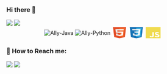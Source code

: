 ### Hi there 👋
<div>
  <img width="53%" src="https://github-readme-stats.vercel.app/api?username=sammsouzaa&show_icons=true&theme=github_dark&hide_border=true"/> 
  <img width="44%" src="https://github-readme-stats.vercel.app/api/top-langs/?username=sammsouzaa&layout=compact&theme=github_dark&hide_border=true"/>
  <br>
</div>

<div align="center" style="display: inline_block">
  <img align="center" alt="Ally-Java" height="40" width="50" src="https://cdn.jsdelivr.net/gh/devicons/devicon/icons/java/java-original.svg" />
  <img align="center" alt="Ally-Python" height="40" width="50" src="https://cdn.jsdelivr.net/gh/devicons/devicon/icons/python/python-original-wordmark.svg" /> 
  <img align="center" alt="Ally-HTML" height="30" width="40" src="https://raw.githubusercontent.com/devicons/devicon/master/icons/html5/html5-original.svg">
  <img align="center" alt="Ally-CSS" height="30" width="40" src="https://raw.githubusercontent.com/devicons/devicon/master/icons/css3/css3-original.svg">
  <img align="center" alt="Ally-Js" height="30" width="40" src="https://raw.githubusercontent.com/devicons/devicon/master/icons/javascript/javascript-plain.svg">
</div>

### 📱 How to Reach me:
<div>
  <a href="https://twitter.com/Rany_Viih" target="_blank"><img src="https://img.shields.io/badge/Twitter-20232A?style=for-the-badge&logo=twitter&logoColor=white" target="_blank"></a>
  <a href="https://www.instagram.com/rany_viihh/" target="_blank"><img src="https://img.shields.io/badge/-Instagram-20232A?style=for-the-badge&logo=instagram&logoColor=white" target="_blank"></a> 
  

</div>



<!--
**ranyviih/ranyviih** is a ✨ _special_ ✨ repository because its `README.md` (this file) appears on your GitHub profile.

Here are some ideas to get you started:

- 🔭 I’m currently working on ...
- 🌱 I’m currently learning ...
- 👯 I’m looking to collaborate on ...
- 🤔 I’m looking for help with ...
- 💬 Ask me about ...
- 📫 How to reach me: ...
- 😄 Pronouns: ...
- ⚡ Fun fact: ...
-->
